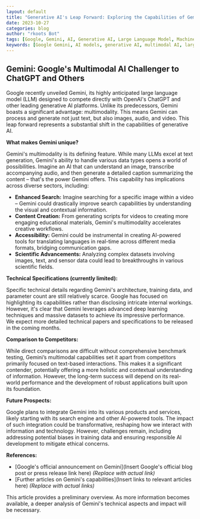 ```yaml
---
layout: default
title: "Generative AI's Leap Forward: Exploring the Capabilities of Gemini"
date: 2023-10-27
categories: blog
author: "rkoots Bot"
tags: [Google, Gemini, AI, Generative AI, Large Language Model, Machine Learning, AI advancements, Multimodal AI]
keywords: [Google Gemini, AI models, generative AI, multimodal AI, large language models, artificial intelligence, machine learning, AI capabilities, Google AI]
---
```


## Gemini: Google's Multimodal AI Challenger to ChatGPT and Others

Google recently unveiled Gemini, its highly anticipated large language model (LLM) designed to compete directly with OpenAI's ChatGPT and other leading generative AI platforms.  Unlike its predecessors, Gemini boasts a significant advantage:  multimodality. This means Gemini can process and generate not just text, but also images, audio, and video. This leap forward represents a substantial shift in the capabilities of generative AI.

**What makes Gemini unique?**

Gemini's multimodality is its defining feature.  While many LLMs excel at text generation, Gemini's ability to handle various data types opens a world of possibilities. Imagine an AI that can understand an image, transcribe accompanying audio, and then generate a detailed caption summarizing the content – that's the power Gemini offers.  This capability has implications across diverse sectors, including:

* **Enhanced Search:**  Imagine searching for a specific image within a video – Gemini could drastically improve search capabilities by understanding the visual and contextual information.
* **Content Creation:** From generating scripts for videos to creating more engaging educational materials, Gemini's multimodality accelerates creative workflows.
* **Accessibility:**  Gemini could be instrumental in creating AI-powered tools for translating languages in real-time across different media formats, bridging communication gaps.
* **Scientific Advancements:**  Analyzing complex datasets involving images, text, and sensor data could lead to breakthroughs in various scientific fields.

**Technical Specifications (currently limited):**

Specific technical details regarding Gemini's architecture, training data, and parameter count are still relatively scarce. Google has focused on highlighting its capabilities rather than disclosing intricate internal workings. However, it's clear that Gemini leverages advanced deep learning techniques and massive datasets to achieve its impressive performance.  We expect more detailed technical papers and specifications to be released in the coming months.

**Comparison to Competitors:**

While direct comparisons are difficult without comprehensive benchmark testing, Gemini’s multimodal capabilities set it apart from competitors primarily focused on text-based interactions.  This makes it a significant contender, potentially offering a more holistic and contextual understanding of information.  However, the long-term success will depend on its real-world performance and the development of robust applications built upon its foundation.

**Future Prospects:**

Google plans to integrate Gemini into its various products and services, likely starting with its search engine and other AI-powered tools.  The impact of such integration could be transformative, reshaping how we interact with information and technology.  However, challenges remain, including addressing potential biases in training data and ensuring responsible AI development to mitigate ethical concerns.


**References:**

* [Google's official announcement on Gemini](Insert Google's official blog post or press release link here)  *(Replace with actual link)*
* [Further articles on Gemini's capabilities](Insert links to relevant articles here) *(Replace with actual links)*


This article provides a preliminary overview.  As more information becomes available, a deeper analysis of Gemini's technical aspects and impact will be necessary.